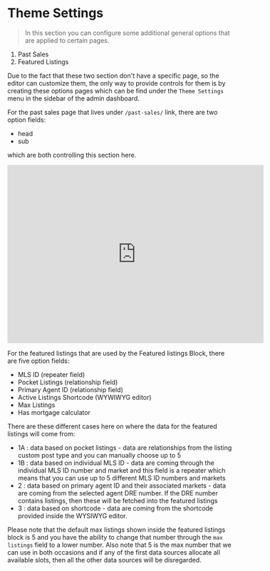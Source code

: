 # Theme Settings

> In this section you can configure some additional general options that are applied to certain pages. 

1. Past Sales
1. Featured Listings

Due to the fact that these two section don't have a specific page, so the editor can customize them, the only way to provide controls for them is by creating these options pages which can be find under the `Theme Settings` menu in the sidebar of the admin dashboard.

For the past sales page that lives under `/past-sales/` link, there are two option fields:
 
* head 
* sub 

which are both controlling this section here.

<iframe src="https://share.getcloudapp.com/yAuLAgLd?embed=true" width="575" height="400" style="border:none" frameborder="0" allowtransparency="true" allowfullscreen="true">              </iframe>


For the featured listings that are used by the Featured listings Block, there are five option fields:

* MLS ID (repeater field)
* Pocket Listings (relationship field)
* Primary Agent ID (relationship field)
* Active Listings Shortcode (WYWIWYG editor)
* Max Listings
* Has mortgage calculator

There are these different cases here on where the data for the featured listings will come from:

* 1A : data based on pocket listings -  data are relationships from the listing custom post type and you can manually choose up to 5 
* 1B : data based on individual MLS ID - data are coming through the individual MLS ID number and market and this field is a repeater which means that you can use up to 5 different MLS ID numbers and markets
* 2 : data based on primary agent ID and their associated markets - data are coming from the selected agent DRE number. If the DRE number contains listings, then these will be fetched into the featured listings 
* 3 : data based on shortcode - data are coming from the shortcode provided inside the WYSIWYG editor.


Please note that the default max listings shown inside the featured listings block is 5 and you have the ability to change that number through the `max listings` field to a lower number. Also note that 5 is the max number that we can use in both occasions and if any of the first data sources allocate all available slots, then all the other data sources will be disregarded.
 